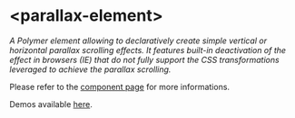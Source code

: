 # &lt;parallax-element&gt;
_A Polymer element allowing to declaratively create simple vertical or horizontal parallax scrolling effects. It features built-in deactivation of the effect in browsers (IE) that do not fully support the CSS transformations leveraged to achieve the parallax scrolling._

Please refer to the <a href="https://vguillou.github.io/webcomponents/parallax-element/">component page</a> for more informations.

Demos available <a href="https://vguillou.github.io/webcomponents/parallax-element/demo">here</a>.
